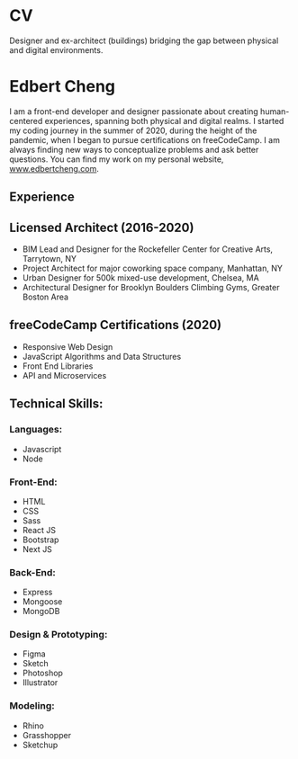 # CV

Designer and ex-architect (buildings) bridging the gap between physical and digital environments.

# Edbert Cheng

I am a front-end developer and designer passionate about creating human-centered experiences, spanning both physical and digital realms. I started my coding journey in the summer of 2020, during the height of the pandemic, when I began to pursue certifications on freeCodeCamp. I am always finding new ways to conceptualize problems and ask better questions. You can find my work on my personal website, www.edbertcheng.com.

## Experience

## Licensed Architect (2016-2020)
- BIM Lead and Designer for the Rockefeller Center for Creative Arts, Tarrytown, NY
- Project Architect for major coworking space company, Manhattan, NY
- Urban Designer for 500k mixed-use development, Chelsea, MA
- Architectural Designer for Brooklyn Boulders Climbing Gyms, Greater Boston Area

## freeCodeCamp Certifications (2020)
- Responsive Web Design
- JavaScript Algorithms and Data Structures
- Front End Libraries
- API and Microservices

## Technical Skills:

### Languages:
- Javascript
- Node

### Front-End:
- HTML
- CSS
- Sass
- React JS
- Bootstrap
- Next JS

### Back-End:
- Express
- Mongoose
- MongoDB

### Design & Prototyping: 
- Figma
- Sketch
- Photoshop
- Illustrator

### Modeling:
- Rhino
- Grasshopper
- Sketchup

